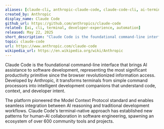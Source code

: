 ```yaml
---
aliases: [claude-cli, anthropic-claude-code, claude-code-cli, ai-terminal, intelligent-cli]
created_by: Anthropic
display_name: Claude Code
github_url: https://github.com/anthropics/claude-code
related: [ai, cli, terminal, developer-experience, automation]
released: May 22, 2025
short_description: "Claude Code is the foundational command-line interface that brings AI assistance to software development."
topic: claude-code
url: https://www.anthropic.com/claude-code
wikipedia_url: https://en.wikipedia.org/wiki/Anthropic
---
```


Claude Code is the foundational command-line interface that brings AI assistance to software development, representing the most significant productivity primitive since the browser revolutionized information access. Developed by Anthropic, it transforms terminals from simple command processors into intelligent development companions that understand code, context, and developer intent.

The platform pioneered the Model Context Protocol standard and enables seamless integration between AI reasoning and traditional development workflows. Claude Code's terminal-native approach has established new patterns for human-AI collaboration in software engineering, spawning an ecosystem of over 600 community tools and projects.